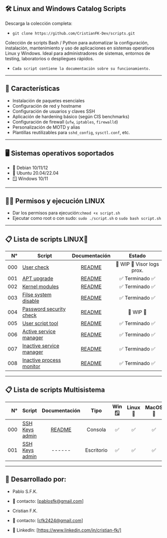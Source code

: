 ## 🛠️ Linux and Windows Catalog Scripts

Descarga la colección completa:
- `git clone https://github.com/CristianFK-Dev/scripts.git`

Colección de scripts Bash / Python para automatizar la configuración, instalaciòn, mantenimiento y uso de aplicaciones en sistemas operativos Linux y Windows. 
Ideal para administradores de sistemas, entornos de testing, laboratorios o despliegues rápidos.
- `Cada script contiene la documentaciòn sobre su funcionamiento.`

---

## 📌 Características

- Instalación de paquetes esenciales
- Configuración de red y hostname
- Configuración de usuarios y claves SSH
- Aplicación de hardening básico (según CIS benchmarks)
- Configuración de firewall (`ufw`, `iptables`, `firewalld`)
- Personalización de MOTD y alias
- Plantillas reutilizables para `sshd_config`, `sysctl.conf`, etc.

---

## 🖥️ Sistemas operativos soportados

- 🐧 Debian 10/11/12
- 🐧 Ubuntu 20.04/22.04
- 🪟 Windows 10/11

---

## 🤚🏽 Permisos y ejecución LINUX

- Dar los permisos para ejecución:`chmod +x script.sh`
- Ejecutar como root o con sudo: `sudo ./script.sh` o `sudo bash script.sh`

---

## 📋 Lista de scripts LINUX🐧

| N° | Script | Documentación | Estado |
|---:|---------------|:-------------:|:----:|
| 000|[User check](Linux/000-user-check.sh) | [README](Linux/Docs/000-user-check.md) | 🚧 WIP 🚧 Visor logs prox. |
| 001|[APT upgrade](Linux/001-apt-upgrade.sh) | [README](Linux/Docs/001-apt-upgrade.md) | ✅ Terminado ✅ |
| 002|[Kernel modules](Linux/002-mod-kernel.sh) | [README](Linux/Docs/002-mod-kernel.md) | ✅ Terminado ✅ |
| 003|[Filse system disable](Linux/003-filesystems-disable.sh) | [README](Linux/Docs/003-filesystems-disable.md) | ✅ Terminado ✅ |
| 004|[Password security check](Linux/004-pass-check.sh) | [README](Linux/Docs/004-pass-check.md) | 🚧 WIP 🚧 |
| 005|[User script tool](Linux/005-user-script-tool.sh) | [README](Linux/Docs/005-user-script-tool.md) | ✅ Terminado ✅ |
| 006|[Active service manager](Linux/006-service-systemd-active.sh) | [README](Linux/Docs/006-service-systemd-active.md) | ✅ Terminado ✅ |
| 007|[Inactive service manager](Linux/007-service-systemd-inactive.sh) | [README](Linux/Docs/007-service-systemd-inactive.md) | ✅ Terminado ✅ |
| 008|[Inactive process monitor](Linux/008-proc-monitor.sh) | [README](Linux/Docs/008-proc-monitor.md) | ✅ Terminado ✅ |

---

## 📋 Lista de scripts Multisistema

| N° | Script | Documentación | Tipo | Win🪟 | Linux🐧 | MacOS🍎 | Estado |
|---:|---------------|:-------------:|:----:|:----:|:----:|:----:|:----:|
| 000| [SSH Keys admin](Windows/000_ssh_keys.py) | [README](Windows/Docs/000_ssh_keys.md) | Consola | ✅ | ✅ | ✅ |🚧 WIP 🚧 |
| 001| [SSH Keys admin](Windows/001/001_ssh_keys_desktop.py) | ------ | Escritorio | ✅ | ✅ | ✅ |🚧 WIP 🚧 |



---


## 🙋 Desarrollado por:

- Pablo S.F.K.
- 📧 contacto: [pablosfk@gmail.com]

- Cristian F.K.
- 📧 contacto: [cfk2424@gmail.com]
- 🔗 LinkedIn: [https://www.linkedin.com/in/cristian-fk/] 
